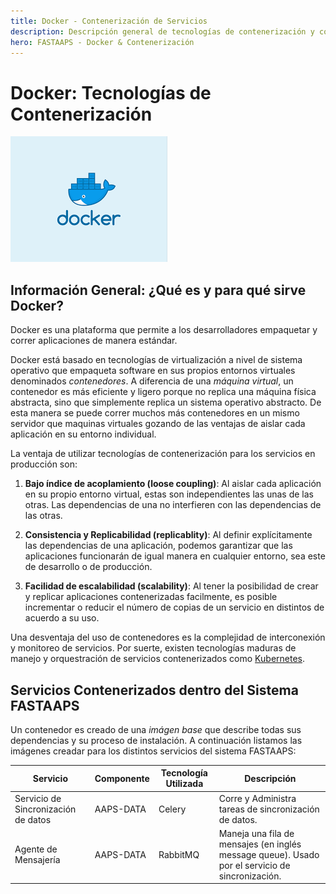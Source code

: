 ```yaml
---
title: Docker - Contenerización de Servicios
description: Descripción general de tecnologías de contenerización y contenedores en producción del sistema FASTAAPS.
hero: FASTAAPS - Docker & Contenerización
---
```


# Docker: Tecnologías de Contenerización

![docker](../img/docker.png)

## Información General: ¿Qué es y para qué sirve Docker?

Docker es una plataforma que permite a los desarrolladores empaquetar y correr aplicaciones de manera estándar. 

Docker está basado en tecnologías de virtualización a nivel de sistema operativo que empaqueta software en sus propios entornos virtuales denominados *contenedores*. A diferencia de una *máquina virtual*, un contenedor es más eficiente y ligero porque no replica una máquina física abstracta, sino que simplemente replica un sistema operativo abstracto. De esta manera se puede correr muchos más contenedores en un mismo servidor que maquinas virtuales gozando de las ventajas de aislar cada aplicación en su entorno individual.

La ventaja de utilizar tecnologías de contenerización para los servicios en producción son:

1. **Bajo índice de acoplamiento (loose coupling)**: Al aislar cada aplicación en su propio entorno virtual, estas son independientes las unas de las otras. Las dependencias de una no interfieren con las dependencias de las otras.

2. **Consistencia y Replicabilidad (replicablity)**: Al definir explícitamente las dependencias de una aplicación, podemos garantizar que las aplicaciones funcionarán de igual manera en cualquier entorno, sea este de desarrollo o de producción.

3. **Facilidad de escalabilidad (scalability)**: Al tener la posibilidad de crear y replicar aplicaciones contenerizadas facilmente, es posible incrementar o reducir el número de copias de un servicio en distintos de acuerdo a su uso.  

Una desventaja del uso de contenedores es la complejidad de interconexión y monitoreo de servicios. Por suerte, existen tecnologías maduras de manejo y orquestración de servicios contenerizados como [Kubernetes](https://kubernetes.io/).  

## Servicios Contenerizados dentro del Sistema FASTAAPS

Un contenedor es creado de una *imágen base* que describe todas sus dependencias y su proceso de instalación. A continuación listamos las imágenes creadar para los distintos servicios del sistema FASTAAPS:


Servicio  | Componente    | Tecnología Utilizada | Descripción 
------------ | ------------- | ------------         |  ---------
Servicio de Sincronización de datos  | AAPS-DATA |  Celery | Corre y Administra tareas de sincronización de datos.   
Agente de Mensajería | AAPS-DATA  | RabbitMQ | Maneja una fila de mensajes (en inglés message queue). Usado por el servicio de sincronización. 


